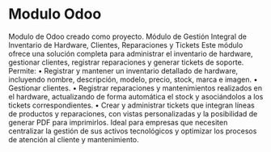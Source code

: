 # Modulo Odoo
 Modulo de Odoo creado como proyecto. 
 Módulo de Gestión Integral de Inventario de Hardware, Clientes, Reparaciones y Tickets
 Este módulo ofrece una solución completa para administrar el inventario de hardware, gestionar clientes, registrar reparaciones y generar tickets de soporte.
 Permite:
  • Registrar y mantener un inventario detallado de hardware, incluyendo nombre, descripción, modelo, precio, stock, marca e imagen.
  • Gestionar clientes.
  • Registrar reparaciones y mantenimientos realizados en el hardware, actualizando de forma automática el stock y asociándolos a los tickets correspondientes.
  • Crear y administrar tickets que integran líneas de productos y reparaciones, con vistas personalizadas y la posibilidad de generar PDF para imprimirlos.
  Ideal para empresas que necesiten centralizar la gestión de sus activos tecnológicos y optimizar los procesos de atención al cliente y mantenimiento.
